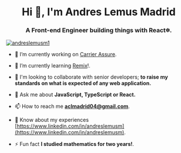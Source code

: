 <h1 align="center">Hi 👋, I'm Andres Lemus Madrid</h1>
<h3 align="center">A Front-end Engineer building things with React🔯.</h3>

<p align="left"> <a href="https://twitter.com/andreslemusm1" target="blank"><img src="https://img.shields.io/twitter/follow/andreslemusm1?logo=twitter&style=for-the-badge" alt="andreslemusm1" /></a> </p>

- 🔭 I’m currently working on [Carrier Assure](https://app.carrierassure.com/).

- 🌱 I’m currently learning [Remix](https://app.carrierassure.com/)!.

- 🤝 I'm looking to collaborate with senior developers; **to raise my standards on what is expected of any web application.**

- 💬 Ask me about **JavaScript, TypeScript or React.**

- 📫 How to reach me **aclmadrid04@gmail.com**.

- 📄 Know about my experiences [https://www.linkedin.com/in/andreslemusm](https://www.linkedin.com/in/andreslemusm).

- ⚡ Fun fact **I studied mathematics for two years!**.
